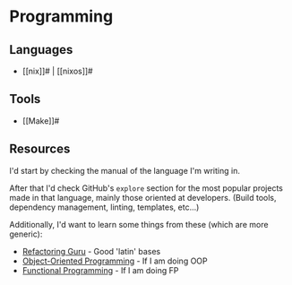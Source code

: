 # Programming

## Languages
- [[nix]]# | [[nixos]]#


## Tools

- [[Make]]#

## Resources

I'd start by checking the manual of the language I'm writing in.

After that I'd check GitHub's `explore` section for the most popular projects made in that language,
mainly those oriented at developers. (Build tools, dependency management, linting, templates, etc...) 

Additionally, I'd want to learn some things from these (which are more generic):

- [Refactoring Guru](https://refactoring.guru/) - Good 'latin' bases
- [Object-Oriented Programming](https://en.wikipedia.org/wiki/Object-oriented_programming) - If I am doing OOP
- [Functional Programming](https://en.wikipedia.org/wiki/Functional_programming) - If I am doing FP
